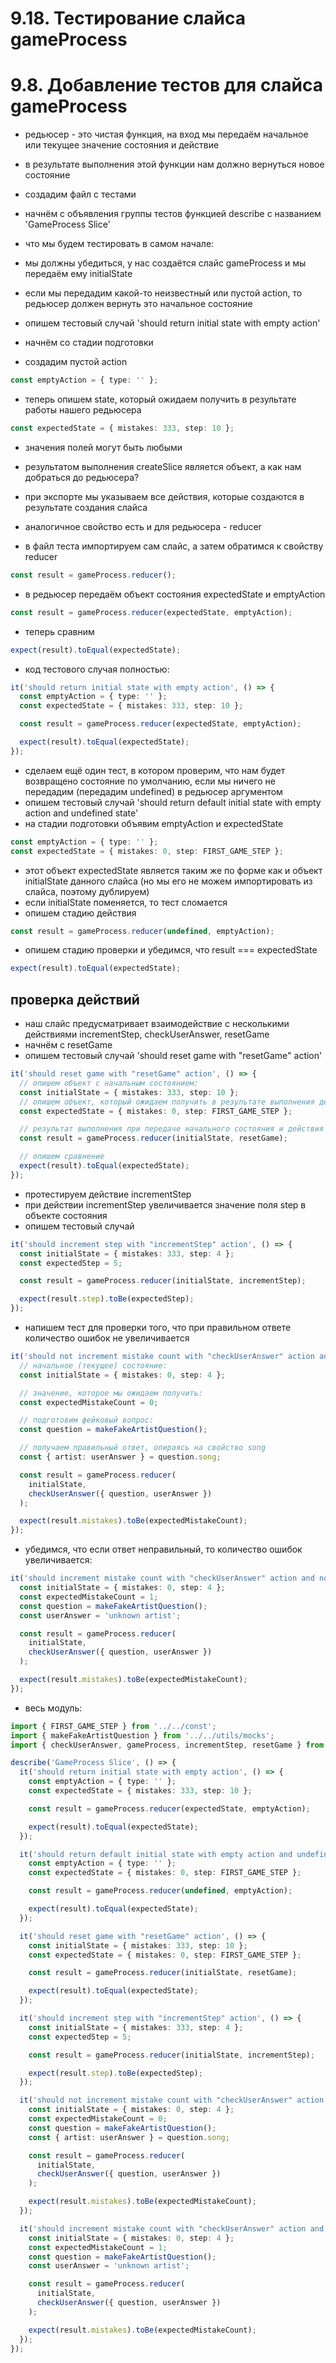 # 9.18. Тестирование слайса gameProcess

# 9.8. Добавление тестов для слайса gameProcess

- редьюсер - это чистая функция, на вход мы передаём начальное или текущее значение состояния и действие
- в результате выполнения этой функции нам должно вернуться новое состояние

- создадим файл с тестами
- начнём с объявления группы тестов функцией describe с названием 'GameProcess Slice'

- что мы будем тестировать в самом начале:
- мы должны убедиться, у нас создаётся слайс gameProcess и мы передаём ему initialState
- если мы передадим какой-то неизвестный или пустой action, то редьюсер должен вернуть это начальное состояние

- опишем тестовый случай 'should return initial state with empty action'
- начнём со стадии подготовки
- создадим пустой action

```ts
const emptyAction = { type: '' };
```

- теперь опишем state, который ожидаем получить в результате работы нашего редьюсера

```ts
const expectedState = { mistakes: 333, step: 10 };
```

- значения полей могут быть любыми

- результатом выполнения createSlice является объект, а как нам добраться до редьюсера?
- при экспорте мы указываем все действия, которые создаются в результате создания слайса
- аналогичное свойство есть и для редьюсера - reducer
- в файл теста импортируем сам слайс, а затем обратимся к свойству reducer

```ts
const result = gameProcess.reducer();
```

- в редьюсер передаём объект состояния expectedState и emptyAction

```ts
const result = gameProcess.reducer(expectedState, emptyAction);
```

- теперь сравним

```ts
expect(result).toEqual(expectedState);
```

- код тестового случая полностью:

```ts
it('should return initial state with empty action', () => {
  const emptyAction = { type: '' };
  const expectedState = { mistakes: 333, step: 10 };

  const result = gameProcess.reducer(expectedState, emptyAction);

  expect(result).toEqual(expectedState);
});
```

- сделаем ещё один тест, в котором проверим, что нам будет возвращено состояние по умолчанию, если мы ничего не передадим (передадим undefined) в редьюсер аргументом
- опишем тестовый случай 'should return default initial state with empty action and undefined state'
- на стадии подготовки объявим emptyAction и expectedState

```ts
const emptyAction = { type: '' };
const expectedState = { mistakes: 0, step: FIRST_GAME_STEP };
```

- этот объект expectedState является таким же по форме как и объект initialState данного слайса (но мы его не можем импортировать из слайса, поэтому дублируем)
- если initialState поменяется, то тест сломается
- опишем стадию действия

```ts
const result = gameProcess.reducer(undefined, emptyAction);
```

- опишем стадию проверки и убедимся, что result === expectedState

```ts
expect(result).toEqual(expectedState);
```

## проверка действий

- наш слайс предусматривает взаимодействие с несколькими действиями incrementStep, checkUserAnswer, resetGame
- начнём с resetGame
- опишем тестовый случай 'should reset game with "resetGame" action'

```ts
it('should reset game with "resetGame" action', () => {
  // опишем объект с начальным состоянием:
  const initialState = { mistakes: 333, step: 10 };
  // опишем объект, который ожидаем получить в результате выполнения действия:
  const expectedState = { mistakes: 0, step: FIRST_GAME_STEP };

  // результат выполнения при передаче начального состояния и действия сброса игры
  const result = gameProcess.reducer(initialState, resetGame);

  // опишем сравнение
  expect(result).toEqual(expectedState);
});
```

- протестируем действие incrementStep
- при действии incrementStep увеличивается значение поля step в объекте состояния
- опишем тестовый случай

```ts
it('should increment step with "incrementStep" action', () => {
  const initialState = { mistakes: 333, step: 4 };
  const expectedStep = 5;

  const result = gameProcess.reducer(initialState, incrementStep);

  expect(result.step).toBe(expectedStep);
});
```

- напишем тест для проверки того, что при правильном ответе количество ошибок не увеличивается

```ts
it('should not increment mistake count with "checkUserAnswer" action and correct answer', () => {
  // начальное (текущее) состояние:
  const initialState = { mistakes: 0, step: 4 };

  // значение, которое мы ожидаем получить:
  const expectedMistakeCount = 0;

  // подготовим фейковый вопрос:
  const question = makeFakeArtistQuestion();

  // получаем правильный ответ, опираясь на свойство song
  const { artist: userAnswer } = question.song;

  const result = gameProcess.reducer(
    initialState,
    checkUserAnswer({ question, userAnswer })
  );

  expect(result.mistakes).toBe(expectedMistakeCount);
});
```

- убедимся, что если ответ неправильный, то количество ошибок увеличивается:

```ts
it('should increment mistake count with "checkUserAnswer" action and not correct answer', () => {
  const initialState = { mistakes: 0, step: 4 };
  const expectedMistakeCount = 1;
  const question = makeFakeArtistQuestion();
  const userAnswer = 'unknown artist';

  const result = gameProcess.reducer(
    initialState,
    checkUserAnswer({ question, userAnswer })
  );

  expect(result.mistakes).toBe(expectedMistakeCount);
});
```

- весь модуль:

```ts
import { FIRST_GAME_STEP } from '../../const';
import { makeFakeArtistQuestion } from '../../utils/mocks';
import { checkUserAnswer, gameProcess, incrementStep, resetGame } from './game-process';

describe('GameProcess Slice', () => {
  it('should return initial state with empty action', () => {
    const emptyAction = { type: '' };
    const expectedState = { mistakes: 333, step: 10 };

    const result = gameProcess.reducer(expectedState, emptyAction);

    expect(result).toEqual(expectedState);
  });

  it('should return default initial state with empty action and undefined state', () => {
    const emptyAction = { type: '' };
    const expectedState = { mistakes: 0, step: FIRST_GAME_STEP };

    const result = gameProcess.reducer(undefined, emptyAction);

    expect(result).toEqual(expectedState);
  });

  it('should reset game with "resetGame" action', () => {
    const initialState = { mistakes: 333, step: 10 };
    const expectedState = { mistakes: 0, step: FIRST_GAME_STEP };

    const result = gameProcess.reducer(initialState, resetGame);

    expect(result).toEqual(expectedState);
  });

  it('should increment step with "incrementStep" action', () => {
    const initialState = { mistakes: 333, step: 4 };
    const expectedStep = 5;

    const result = gameProcess.reducer(initialState, incrementStep);

    expect(result.step).toBe(expectedStep);
  });

  it('should not increment mistake count with "checkUserAnswer" action and correct answer', () => {
    const initialState = { mistakes: 0, step: 4 };
    const expectedMistakeCount = 0;
    const question = makeFakeArtistQuestion();
    const { artist: userAnswer } = question.song;

    const result = gameProcess.reducer(
      initialState,
      checkUserAnswer({ question, userAnswer })
    );

    expect(result.mistakes).toBe(expectedMistakeCount);
  });

  it('should increment mistake count with "checkUserAnswer" action and not correct answer', () => {
    const initialState = { mistakes: 0, step: 4 };
    const expectedMistakeCount = 1;
    const question = makeFakeArtistQuestion();
    const userAnswer = 'unknown artist';

    const result = gameProcess.reducer(
      initialState,
      checkUserAnswer({ question, userAnswer })
    );

    expect(result.mistakes).toBe(expectedMistakeCount);
  });
});
```
